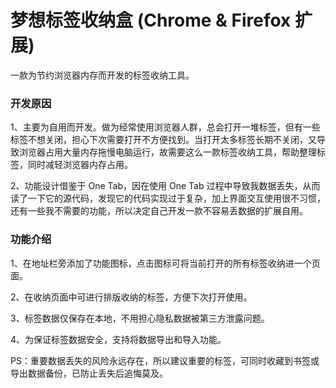 # 梦想标签收纳盒 (Chrome & Firefox 扩展)
一款为节约浏览器内存而开发的标签收纳工具。

### 开发原因
1、主要为自用而开发。做为经常使用浏览器人群，总会打开一堆标签，但有一些标签不想关闭，担心下次需要打开不方便找到。当打开太多标签长期不关闭，又导致浏览器占用大量内存拖慢电脑运行，故需要这么一款标签收纳工具，帮助整理标签，同时减轻浏览器内存占用。

2、功能设计借鉴于 One Tab，因在使用 One Tab 过程中导致我数据丢失，从而读了一下它的源代码，发现它的代码实现过于复杂，加上界面交互使用很不习惯，还有一些我不需要的功能，所以决定自己开发一款不容易丢数据的扩展自用。

### 功能介绍
1、在地址栏旁添加了功能图标，点击图标可将当前打开的所有标签收纳进一个页面。

2、在收纳页面中可进行排版收纳的标签，方便下次打开使用。

3、标签数据仅保存在本地，不用担心隐私数据被第三方泄露问题。

4、为保证标签数据安全，支持将数据导出和导入功能。

PS：重要数据丢失的风险永远存在，所以建议重要的标签，可同时收藏到书签或导出数据备份，已防止丢失后追悔莫及。
